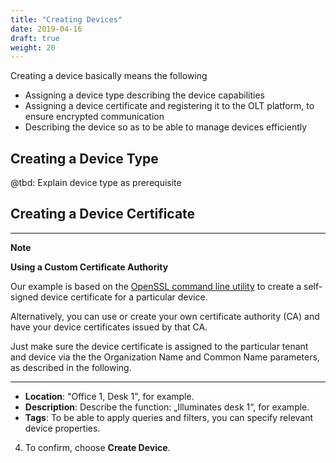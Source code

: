 ```yaml
---
title: "Creating Devices"
date: 2019-04-16
draft: true
weight: 20
---
```


Creating a device basically means the following

* Assigning a device type describing the device capabilities
* Assigning a device certificate and registering it to the OLT platform, to ensure encrypted communication
* Describing the device so as to be able to manage devices efficiently

<!-- Background:
Creating a device
Devices are associated to a device type, via the device type ID
Each device has a UUID.
There are aliases, if the devices are connected via a gateway
The gateway has a sender ID
Login: Fingerprint of the device is validated; we don’t know the private key of the devices.
-->

## Creating a Device Type

@tbd: Explain device type as prerequisite

## Creating a Device Certificate

  <!-- @tbd: Add the cURL and java code sample in a separate file. -->

<!-- @tbd: glossref to device certificate -->

<!-- @tbd: check OLT-4311 and reactivate Windows-related info:  -->
<!--**Prequisites**  -->

<!--If you use Microsoft Windows, you have  -->

<!--* [x] Installed [OpenSSL for Windows](http://slproweb.com/products/Win32OpenSSL.html) 				@tbd: create glossref: (lightelligence-glossary#OpenSSL)   -->
<!--* [x] Set the folloing environment variables (depending on where oppenSSL is installed and the certificate is to be created):   -->

<!--   * `set RANDFILE=c:\certificate\.rnd`-->
<!--   * `set OPENSSL_CONF=C:\OpenSSL-Win32_102r\bin\openssl.cfg`-->

<!--* [x] Installed [Git for Windows](https://gitforwindows.or)    -->

---

**Note**

**Using a Custom Certificate Authority**

Our example is based on the [OpenSSL command line utility](https://www.openssl.org/) to create a self-signed device certificate for a particular device.

Alternatively, you can use or create your own certificate authority (CA) and have your device certificates issued by that CA.

Just make sure the device certificate is assigned to the particular tenant and device via the the Organization Name and Common Name parameters, as described in the following.

---


<!-- @tbd Adress UI feature request to what team, who is responsible for the UI, Rams? 
	   1. Under Developer Area, display not only the tenant ID but also the tenant name. The user might not be sure about how the tenant technical name is spelled. Analogously to the device name/ID.
	   2. Replace "Tenant-ID" with "Tenant ID" (w/o hyphen). 
 @tbd: check whether OLT-4311 is resolved and insert the following: (Achtung: Bildrefs gehen in Note nicht!) 


Under Android (and Windows without bash):   You are asked to enter additional information.

4. Enter data as required:

   * **Country Name**: Enter the country code (`DE` for Germany, for example).  @Henri: do we use this info, is it relevant or can we leave it empty? 
   * **State or Province**
   * **Locality (city, for example)**
   * **Organization Name**:
   * **Organizational Unit**: 
   * **Common name** (server FQDN, for example):  @tbd: what is FQDN? 
   * **E-Mail Address**:   @Henri: Whose e-mail is supposed to be relevant here?
   



   ---
   
   **Note**
   
   **Creating a Device Certificate under Windows**
   
   Under Windows, pass the `-subj` argument with leading `//` (double forward slashes). Use `\` (backslash) 
   to separate the key/value pair (see [Creating a Device Certificate under Windows](#image-device_certificate_windows): 
   
   `openssl req -new -key device_key.pem -x509 -days 365 -out device_cert.pem -subj '//O=Sample-Tenant\CN=Sample-Device'` 

   []{#image-device_certificate_windows}

   ![Creating a Device Certificate under Windows, using the IDs](images\device_certificate_windows.png) 

	{{< figure src="/images/device_certificate_windows.png" caption="Creating a Device Certificate under Windows, using the IDs" alt="Creating a Device Certificate under Windows, using the IDs" >}}

   
   ```
   user@win-device MINGW64 ~
   $ openssl ecparam -out device_key.pem -name prime256v1 -genkey

   cuser@win-device MINGW64 ~
   $ openssl req -new -key device_key.pem -x509 -days 365 -out device_cert.pem -subj '//O=Muster-Tenant\CN=W541'
   ```
   
   ---
## Creating a device

In the OLT platform, create a digital twin of your device based on the device type created.

**Procedure**

1. Under **Devices & Types | Devices**, choose **Create Device**.
2. Select the device type .
3. Describe the device.

	Name, description and tags help you to monitor and maintain the devices in your system landscape. 
		
   * **Name**: Enter a number according to your floor plan and naming schema, for example. <!-- @Henri: what is a typical device name? E.g. if it’s a LED bulb -->
   * **Location**: "Office 1, Desk 1", for example. <!-- @Henri/@Markus Jung: info about how customers typically describe their system landscape -->
   * **Description**: Describe the function: „Illuminates desk 1“, for example. <!-- @Henri: What’s a typical meaningful description? -->
   * **Tags**: To be able to apply queries and filters, you can specify relevant device properties.		
4. To confirm, choose **Create Device**.











